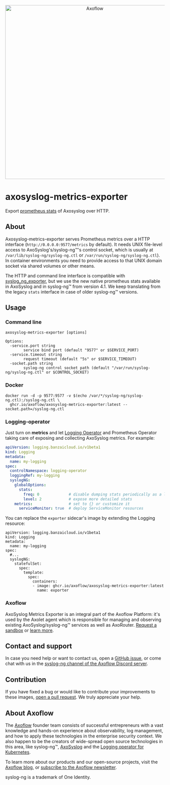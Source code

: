 <p align="center">
  <picture>
    <source media="(prefers-color-scheme: light)" srcset="https://github.com/axoflow/axosyslog-docker/raw/main/docs/axoflow-logo-color.svg">
    <source media="(prefers-color-scheme: dark)" srcset="https://github.com/axoflow/axosyslog-docker/raw/main/docs/axoflow-logo-white.svg">
    <img alt="Axoflow" src="https://github.com/axoflow/axosyslog-docker/raw/main/docs/axoflow-logo-color.svg" width="550">
  </picture>
</p>

# axosyslog-metrics-exporter

Export [prometheus stats](https://axoflow.com/docs/axosyslog/docs/parsers/metrics-probe/) of Axosyslog over HTTP.

## About

Axosyslog-metrics-exporter serves Prometheus metrics over a HTTP interface (`http://0.0.0.0:9577/metrics` by default).
It needs UNIX file-level access to AxoSyslog's/syslog-ng™'s control socket, which is usually at
`/var/lib/syslog-ng/syslog-ng.ctl` or `/var/run/syslog-ng/syslog-ng.ctl`).
In container environments you need to provide access to that UNIX domain socket via shared volumes or other means.

The HTTP and command line interface is compatible with [syslog_ng_exporter](https://github.com/kube-logging/syslog_ng_exporter),
but we use the new native prometheus stats available in AxoSyslog and in syslog-ng™ from version 4.1.
We keep translating from the legacy `stats` interface in case of older syslog-ng™ versions.

## Usage

### Command line

```
axosyslog-metrics-exporter [options]

Options:
  -service.port string
    	service bind port (default "9577" or $SERVICE_PORT)
  -service.timeout string
    	request timeout (default "5s" or $SERVICE_TIMEOUT)
  -socket.path string
    	syslog-ng control socket path (default "/var/run/syslog-ng/syslog-ng.ctl" or $CONTROL_SOCKET)
```

### Docker

```
docker run -d -p 9577:9577 -v $(echo /var/*/syslog-ng/syslog-ng.ctl):/syslog-ng.ctl \
  ghcr.io/axoflow/axosyslog-metrics-exporter:latest --socket.path=/syslog-ng.ctl
```

### Logging-operator

Just turn on **metrics** and let [Logging Operator](https://github.com/kube-logging/logging-operator) and Prometheus Operator taking care of exposing and collecting AxoSyslog metrics. For example:

```yaml
apiVersion: logging.banzaicloud.io/v1beta1
kind: Logging
metadata:
  name: my-logging
spec:
  controlNamespace: logging-operator
  loggingRef: my-logging
  syslogNG:
    globalOptions:
      stats:
        freq: 0             # disable dumping stats periodically as a log message
        level: 2            # expose more detailed stats
    metrics:                # set to {} or customize it
      serviceMonitor: true  # deploy ServiceMonitor resources
```

You can replace the `exporter` sidecar's image by extending the Logging resource:

```
apiVersion: logging.banzaicloud.io/v1beta1
kind: Logging
metadata:
  name: my-logging
spec:
  #...
  syslogNG:
    statefulSet:
      spec:
        template:
          spec:
            containers:
            - image: ghcr.io/axoflow/axosyslog-metrics-exporter:latest
              name: exporter
```

### Axoflow

AxoSyslog Metrics Exporter is an integral part of the Axoflow Platform: it's used by the Axolet agent which is responsible for managing and observing existing AxoSyslog/syslog-ng™ services as well as AxoRouter. [Request a sandbox](https://axoflow.com/request-sandbox/) or [learn more](https://axoflow.com/axoflow-platform/).

## Contact and support

In case you need help or want to contact us, open a [GitHub issue](https://github.com/axoflow/axosyslog-metrics-exporter/issues), or come chat with us in the [syslog-ng channel of the Axoflow Discord server](https://discord.gg/4Fzy7D66Qq).

## Contribution

If you have fixed a bug or would like to contribute your improvements to these images, [open a pull request](https://github.com/axoflow/axosyslog-metrics-exporter/pulls). We truly appreciate your help.

## About Axoflow

The [Axoflow](https://axoflow.com) founder team consists of successful entrepreneurs with a vast knowledge and hands-on experience about observability, log management, and how to apply these technologies in the enterprise security context. We also happen to be the creators of wide-spread open source technologies in this area, like syslog-ng™, [AxoSyslog](https://github.com/axoflow/axosyslog) and the [Logging operator for Kubernetes](https://github.com/kube-logging/logging-operator).

To learn more about our products and our open-source projects, visit the [Axoflow blog](https://axoflow.com/blog/), or [subscribe to the Axoflow newsletter](https://axoflow.com/#newsletter-subscription).

syslog-ng is a trademark of One Identity.
